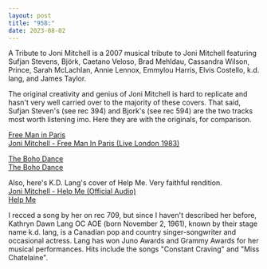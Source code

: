 ```yaml
---
layout: post
title: "958:"
date: 2023-08-02
---
```


A Tribute to Joni Mitchell is a 2007 musical tribute to Joni Mitchell featuring Sufjan Stevens, Björk, Caetano Veloso, Brad Mehldau, Cassandra Wilson, Prince, Sarah McLachlan, Annie Lennox, Emmylou Harris, Elvis Costello, k.d. lang, and James Taylor.

The original creativity and genius of Joni Mitchell is hard to replicate and hasn't very well carried over to the majority of these covers. That said, Sufjan Steven's (see rec 394\) and Bjork's (see rec 594\) are the two tracks most worth listening imo. Here they are with the originals, for comparison.

[Free Man in Paris](https://youtu.be/xW_IS-DPZ1E)  
[Joni Mitchell \- Free Man In Paris (Live London 1983\)](https://youtu.be/2hcXdtqojFg)

[The Boho Dance](https://youtu.be/I9wExpOXk-U)  
[The Boho Dance](https://youtu.be/mLm3aeJx7ls)

Also, here's K.D. Lang's cover of Help Me. Very faithful rendition.  
[Joni Mitchell \- Help Me (Official Audio)](https://youtu.be/otPQDEbVsc4)  
[Help Me](https://youtu.be/qafDkQ2UXkw)

I recced a song by her on rec 709, but since I haven't described her before, Kathryn Dawn Lang OC AOE (born November 2, 1961), known by their stage name k.d. lang, is a Canadian pop and country singer-songwriter and occasional actress. Lang has won Juno Awards and Grammy Awards for her musical performances. Hits include the songs "Constant Craving" and "Miss Chatelaine".
